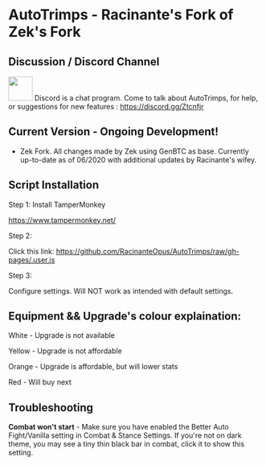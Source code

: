 # AutoTrimps - Racinante's Fork of Zek's Fork

## Discussion / Discord Channel
<a href="https://discord.gg/Ztcnfjr"><img src="https://png.icons8.com/color/180/discord-new-logo.png" width=48></a>
Discord is a chat program. Come to talk about AutoTrimps, for help, or suggestions for new features : https://discord.gg/Ztcnfjr

## Current Version - Ongoing Development!
- Zek Fork. All changes made by Zek using GenBTC as base. Currently up-to-date as of 06/2020 with additional updates by Racinante's wifey.

## Script Installation

Step 1: Install TamperMonkey

https://www.tampermonkey.net/

Step 2: 

Click this link: https://github.com/RacinanteOpus/AutoTrimps/raw/gh-pages/.user.js

Step 3: 

Configure settings. Will NOT work as intended with default settings. 

## Equipment && Upgrade's colour explaination:

White - Upgrade is not available

Yellow - Upgrade is not affordable

Orange - Upgrade is affordable, but will lower stats

Red - Will buy next

## Troubleshooting

**Combat won't start** - Make sure you have enabled the Better Auto Fight/Vanilla setting in Combat & Stance Settings. If you're not on dark theme, you may see a tiny thin black bar in combat, click it to show this setting.

